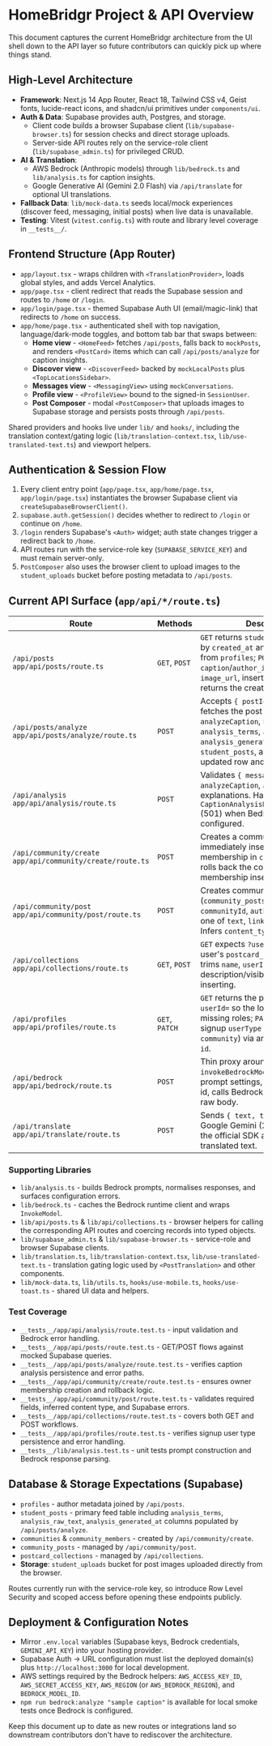 # HomeBridgr Project & API Overview

This document captures the current HomeBridgr architecture from the UI shell down to the API layer so future contributors can quickly pick up where things stand.

## High-Level Architecture

- **Framework**: Next.js 14 App Router, React 18, Tailwind CSS v4, Geist fonts, lucide-react icons, and shadcn/ui primitives under `components/ui`.
- **Auth & Data**: Supabase provides auth, Postgres, and storage.
  - Client code builds a browser Supabase client (`lib/supabase-browser.ts`) for session checks and direct storage uploads.
  - Server-side API routes rely on the service-role client (`lib/supabase_admin.ts`) for privileged CRUD.
- **AI & Translation**:
  - AWS Bedrock (Anthropic models) through `lib/bedrock.ts` and `lib/analysis.ts` for caption insights.
  - Google Generative AI (Gemini 2.0 Flash) via `/api/translate` for optional UI translations.
- **Fallback Data**: `lib/mock-data.ts` seeds local/mock experiences (discover feed, messaging, initial posts) when live data is unavailable.
- **Testing**: Vitest (`vitest.config.ts`) with route and library level coverage in `__tests__/`.

## Frontend Structure (App Router)

- `app/layout.tsx` - wraps children with `<TranslationProvider>`, loads global styles, and adds Vercel Analytics.
- `app/page.tsx` - client redirect that reads the Supabase session and routes to `/home` or `/login`.
- `app/login/page.tsx` - themed Supabase Auth UI (email/magic-link) that redirects to `/home` on success.
- `app/home/page.tsx` - authenticated shell with top navigation, language/dark-mode toggles, and bottom tab bar that swaps between:
  - **Home view** - `<HomeFeed>` fetches `/api/posts`, falls back to `mockPosts`, and renders `<PostCard>` items which can call `/api/posts/analyze` for caption insights.
  - **Discover view** - `<DiscoverFeed>` backed by `mockLocalPosts` plus `<TopLocationsSidebar>`.
  - **Messages view** - `<MessagingView>` using `mockConversations`.
  - **Profile view** - `<ProfileView>` bound to the signed-in `SessionUser`.
  - **Post Composer** - modal `<PostComposer>` that uploads images to Supabase storage and persists posts through `/api/posts`.

Shared providers and hooks live under `lib/` and `hooks/`, including the translation context/gating logic (`lib/translation-context.tsx`, `lib/use-translated-text.ts`) and viewport helpers.

## Authentication & Session Flow

1. Every client entry point (`app/page.tsx`, `app/home/page.tsx`, `app/login/page.tsx`) instantiates the browser Supabase client via `createSupabaseBrowserClient()`.
2. `supabase.auth.getSession()` decides whether to redirect to `/login` or continue on `/home`.
3. `/login` renders Supabase's `<Auth>` widget; auth state changes trigger a redirect back to `/home`.
4. API routes run with the service-role key (`SUPABASE_SERVICE_KEY`) and must remain server-only.
5. `PostComposer` also uses the browser client to upload images to the `student_uploads` bucket before posting metadata to `/api/posts`.

## Current API Surface (`app/api/*/route.ts`)

| Route | Methods | Description | Key Dependencies |
| --- | --- | --- | --- |
| `/api/posts`<br/>`app/api/posts/route.ts` | `GET`, `POST` | `GET` returns `student_posts` ordered by `created_at` and enriches authors from `profiles`; `POST` validates `caption`/`author_id`, trims optional `image_url`, inserts the row, and returns the created post. | `lib/supabase_admin.ts` |
| `/api/posts/analyze`<br/>`app/api/posts/analyze/route.ts` | `POST` | Accepts `{ postId, options? }`, fetches the post caption, runs `analyzeCaption`, stores `analysis_terms`, `analysis_raw_text`, `analysis_generated_at` back on `student_posts`, and returns both the updated row and AI payload. | `lib/analysis.ts`, `lib/supabase_admin.ts` |
| `/api/analysis`<br/>`app/api/analysis/route.ts` | `POST` | Validates `{ message }`, calls `analyzeCaption`, and returns term explanations. Handles `CaptionAnalysisNotConfiguredError` (501) when Bedrock is not configured. | `lib/analysis.ts` |
| `/api/community/create`<br/>`app/api/community/create/route.ts` | `POST` | Creates a community row and immediately inserts an owner membership in `community_members`; rolls back the community if the membership insert fails. | `lib/supabase_admin.ts` |
| `/api/community/post`<br/>`app/api/community/post/route.ts` | `POST` | Creates community posts (`community_posts`), requiring `communityId`, `authorId`, and at least one of `text`, `linkUrl`, or `imageUrl`. Infers `content_type` when absent. | `lib/supabase_admin.ts` |
| `/api/collections`<br/>`app/api/collections/route.ts` | `GET`, `POST` | `GET` expects `?userId`, returning that user's `postcard_collections`; `POST` trims `name`, `userId`, and optional description/visibility before inserting. | `lib/supabase_admin.ts` |
| `/api/profiles`<br/>`app/api/profiles/route.ts` | `GET`, `PATCH` | `GET` returns the profile (if any) for `?userId=` so the login flow can detect missing roles; `PATCH` persists the signup `userType` (`student` or `community`) via an upsert keyed on `id`. | `lib/supabase_admin.ts` |
| `/api/bedrock`<br/>`app/api/bedrock/route.ts` | `POST` | Thin proxy around `invokeBedrockModel` that accepts prompt settings, resolves the model id, calls Bedrock, and returns the raw body. | `lib/bedrock.ts` |
| `/api/translate`<br/>`app/api/translate/route.ts` | `POST` | Sends `{ text, targetLanguage }` to Google Gemini (2.0 Flash) using the official SDK and returns the translated text. | `@google/generative-ai`, `process.env.GEMINI_API_KEY` |

### Supporting Libraries

- `lib/analysis.ts` - builds Bedrock prompts, normalises responses, and surfaces configuration errors.
- `lib/bedrock.ts` - caches the Bedrock runtime client and wraps `InvokeModel`.
- `lib/api/posts.ts` & `lib/api/collections.ts` - browser helpers for calling the corresponding API routes and coercing records into typed objects.
- `lib/supabase_admin.ts` & `lib/supabase-browser.ts` - service-role and browser Supabase clients.
- `lib/translation.ts`, `lib/translation-context.tsx`, `lib/use-translated-text.ts` - translation gating logic used by `<PostTranslation>` and other components.
- `lib/mock-data.ts`, `lib/utils.ts`, `hooks/use-mobile.ts`, `hooks/use-toast.ts` - shared UI data and helpers.

### Test Coverage

- `__tests__/app/api/analysis/route.test.ts` - input validation and Bedrock error handling.
- `__tests__/app/api/posts/route.test.ts` - GET/POST flows against mocked Supabase queries.
- `__tests__/app/api/posts/analyze/route.test.ts` - verifies caption analysis persistence and error paths.
- `__tests__/app/api/community/create/route.test.ts` - ensures owner membership creation and rollback logic.
- `__tests__/app/api/community/post/route.test.ts` - validates required fields, inferred content type, and Supabase errors.
- `__tests__/app/api/collections/route.test.ts` - covers both GET and POST workflows.
- `__tests__/app/api/profiles/route.test.ts` - verifies signup user type persistence and error handling.
- `__tests__/lib/analysis.test.ts` - unit tests prompt construction and Bedrock response parsing.

## Database & Storage Expectations (Supabase)

- `profiles` - author metadata joined by `/api/posts`.
- `student_posts` - primary feed table including `analysis_terms`, `analysis_raw_text`, `analysis_generated_at` columns populated by `/api/posts/analyze`.
- `communities` & `community_members` - created by `/api/community/create`.
- `community_posts` - managed by `/api/community/post`.
- `postcard_collections` - managed by `/api/collections`.
- **Storage**: `student_uploads` bucket for post images uploaded directly from the browser.

Routes currently run with the service-role key, so introduce Row Level Security and scoped access before opening these endpoints publicly.

## Deployment & Configuration Notes

- Mirror `.env.local` variables (Supabase keys, Bedrock credentials, `GEMINI_API_KEY`) into your hosting provider.
- Supabase Auth -> URL configuration must list the deployed domain(s) plus `http://localhost:3000` for local development.
- AWS settings required by the Bedrock helpers: `AWS_ACCESS_KEY_ID`, `AWS_SECRET_ACCESS_KEY`, `AWS_REGION` (or `AWS_BEDROCK_REGION`), and `BEDROCK_MODEL_ID`.
- `npm run bedrock:analyze "sample caption"` is available for local smoke tests once Bedrock is configured.

Keep this document up to date as new routes or integrations land so downstream contributors don't have to rediscover the architecture.
